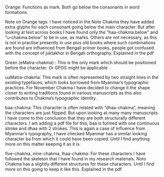 
Orange: Functions as mark. Both go below the consonants in word formations. 

Note on Orange tags: I have noticed in the Noto Chakma they have added extra glyphs for each consonant going below the main character. But after looking at text across books I have found only the “haa-chakma.below” and “u-chakma.below” to be in use, as marks. Others are not necessary, as this is not in practise presently in use plus old books where such combinations are found are influenced from Bengali primer books, people got confused with the concept of juktakhor in Bengali orthography. Explained in the pdf




Green (eMatra-chakma) : This is the only mark which should be positioned before the character. Or GPOS might be applicable

uuMatra-chakma: This mark is often represented by two straight lines in the existing typefaces, which looks borrowed from Myanmar’s typographic practices. For November Chakma I have decided to change it the shape closer to writing traditions found in various manuscripts as this also contributes to Chakma’s typographic identity.   

baa-chakma: This character is often related with “dhaa-chakma”, meaning the characters are just flipped. But upon looking at many many manuscripts I have come to this conclusion that they are both structurally different characters. I am adding a pdf file for this, baa is formed with one continuous stroke and dhaa with 2 strokes. This is again a case of influence from Myanmar’s typography, I have checked Myanmar has a similar looking character ba from which it could have been copied. Until I find anything more on this matter keeping it as it is.

five-chakma, nine-chakma, lhaa-chakma: For these characters I have followed the skeleton that I have found in my research materials. Noto Chakma has a slightly different structures for these characters. Until I find more on this going to keep it like this. Explained in the pdf





